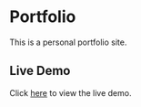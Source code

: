 # Portfolio
This is a personal portfolio site.

## Live Demo
Click [here](https://kelvinirungu.github.io/Portfolio/) to view the live demo.

